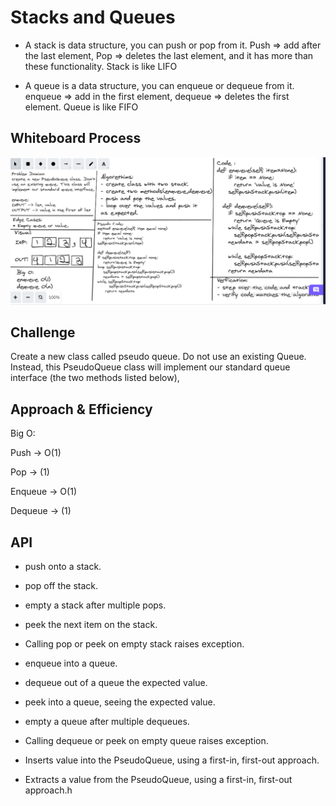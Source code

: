 # Stacks and Queues

* A stack is data structure, you can push or pop from it. Push => add after the last element, Pop => deletes the last element, and it has more than these functionality. Stack is like LIFO

* A queue is a data structure, you can enqueue or dequeue from it. enqueue => add in the first element, dequeue => deletes the first element. Queue is like FIFO
## Whiteboard Process

![Image](./stack_queue_pseudo.PNG)

## Challenge

Create a new class called pseudo queue.
Do not use an existing Queue.
Instead, this PseudoQueue class will implement our standard queue interface (the two methods listed below),

## Approach & Efficiency

Big O:

Push ->  O(1)

Pop -> (1)

Enqueue -> O(1)

Dequeue -> (1)

## API

* push onto a stack.

* pop off the stack.

* empty a stack after multiple pops.

* peek the next item on the stack.

* Calling pop or peek on empty stack raises exception.

* enqueue into a queue.

* dequeue out of a queue the expected value.

* peek into a queue, seeing the expected value.

* empty a queue after multiple dequeues.

* Calling dequeue or peek on empty queue raises exception.

* Inserts value into the PseudoQueue, using a first-in, first-out approach.

* Extracts a value from the PseudoQueue, using a first-in, first-out approach.h

